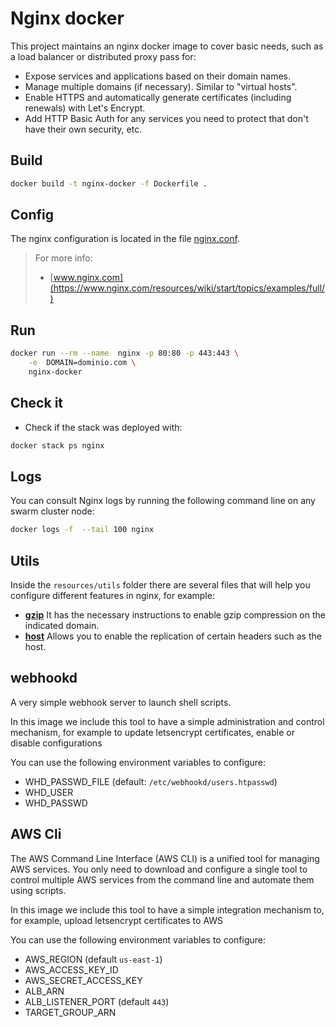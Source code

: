 # Nginx docker

This project maintains an nginx docker image to cover basic needs, such as a load balancer or distributed proxy pass for:

* Expose services and applications based on their domain names.
* Manage multiple domains (if necessary). Similar to "virtual hosts".
* Enable HTTPS and automatically generate certificates (including renewals) with Let's Encrypt.
* Add HTTP Basic Auth for any services you need to protect that don't have their own security, etc.

## Build

```bash
docker build -t nginx-docker -f Dockerfile .
```

## Config

The nginx configuration is located in the file [nginx.conf](nginx.conf).

> For more info:
>
> * [www.nginx.com](https://www.nginx.com/resources/wiki/start/topics/examples/full/)


## Run

```bash
docker run --rm --name  nginx -p 80:80 -p 443:443 \
    -e  DOMAIN=dominio.com \
    nginx-docker
```

## Check it

* Check if the stack was deployed with:

```bash
docker stack ps nginx
```

## Logs

You can consult Nginx logs by running the following command line on any swarm cluster node:

```bash
docker logs -f  --tail 100 nginx
```

## Utils

Inside the `resources/utils` folder there are several files that will help you configure different features in nginx, for example:

* **[gzip](resources/utils/gzip)** It has the necessary instructions to enable gzip compression on the indicated domain.
* **[host](resources/utils/host)** Allows you to enable the replication of certain headers such as the host.

## webhookd

A very simple webhook server to launch shell scripts.

In this image we include this tool to have a simple administration and control mechanism, for example to update letsencrypt certificates, enable or disable configurations

You can use the following environment variables to configure:

* WHD_PASSWD_FILE (default: `/etc/webhookd/users.htpasswd`)
* WHD_USER
* WHD_PASSWD

## AWS Cli

The AWS Command Line Interface (AWS CLI) is a unified tool for managing AWS services. You only need to download and configure a single tool to control multiple AWS services from the command line and automate them using scripts.

In this image we include this tool to have a simple integration mechanism to, for example, upload letsencrypt certificates to AWS

You can use the following environment variables to configure:

*  AWS_REGION (default `us-east-1`)
*  AWS_ACCESS_KEY_ID
*  AWS_SECRET_ACCESS_KEY
*  ALB_ARN
*  ALB_LISTENER_PORT (default `443`)
*  TARGET_GROUP_ARN
